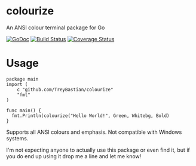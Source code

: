 # colourize
An ANSI colour terminal package for Go

[![GoDoc](https://godoc.org/github.com/TreyBastian/colourize?status.svg)](https://godoc.org/github.com/TreyBastian/colourize) [![Build Status](https://travis-ci.org/TreyBastian/colourize.svg?branch=master)](https://travis-ci.org/TreyBastian/colourize) [![Coverage Status](https://coveralls.io/repos/TreyBastian/colourize/badge.svg?branch=master)](https://coveralls.io/r/TreyBastian/colourize?branch=master)

# Usage

    package main
    import (
        c "github.com/TreyBastian/colourize"
        "fmt"
    )
    
    func main() {
      fmt.Println(colourize("Hello World!", Green, Whitebg, Bold)
    }
    
Supports all ANSI colours and emphasis. Not compatible with Windows systems.

I'm not expecting anyone to actually use this package or even find it, but if you do end up using it drop me a line and let me know!
